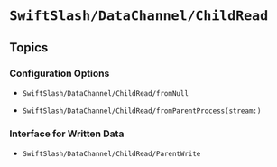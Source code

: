 # ``SwiftSlash/DataChannel/ChildRead``

## Topics

### Configuration Options

- ``SwiftSlash/DataChannel/ChildRead/fromNull``

- ``SwiftSlash/DataChannel/ChildRead/fromParentProcess(stream:)``


### Interface for Written Data

- ``SwiftSlash/DataChannel/ChildRead/ParentWrite``
